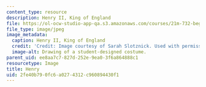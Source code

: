 ```yaml
---
content_type: resource
description: Henry II, King of England
file: https://ol-ocw-studio-app-qa.s3.amazonaws.com/courses/21m-732-beginning-costume-design-and-construction-fall-2008/2fe40b790fc6a0274312c960894430f1_henry.jpg
file_type: image/jpeg
image_metadata:
  caption: Henry II, King of England
  credit: 'Credit: Image courtesy of Sarah Slotznick. Used with permission.'
  image-alt: Drawing of a student-designed costume.
parent_uid: ee8aa7c7-827d-252e-9ea0-3f6a864888c1
resourcetype: Image
title: Henry
uid: 2fe40b79-0fc6-a027-4312-c960894430f1
---
```

